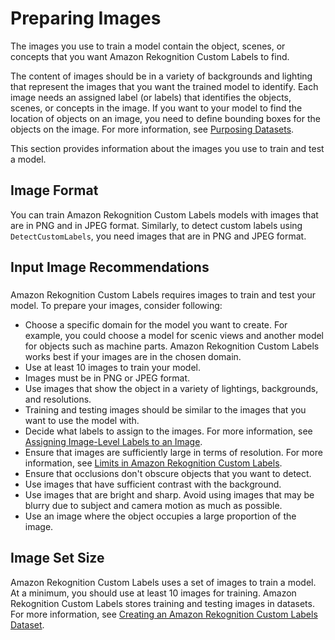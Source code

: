 # Preparing Images<a name="pi-prepare-images"></a>

 The images you use to train a model contain the object, scenes, or concepts that you want Amazon Rekognition Custom Labels to find\. 

The content of images should be in a variety of backgrounds and lighting that represent the images that you want the trained model to identify\. Each image needs an assigned label \(or labels\) that identifies the objects, scenes, or concepts in the image\. If you want to your model to find the location of objects on an image, you need to define bounding boxes for the objects on the image\. For more information, see [Purposing Datasets](cd-create-dataset.md#cd-dataset-purpose)\.

 

This section provides information about the images you use to train and test a model\.

## Image Format<a name="pi-image-format"></a>

You can train Amazon Rekognition Custom Labels models with images that are in PNG and in JPEG format\. Similarly, to detect custom labels using `DetectCustomLabels`, you need images that are in PNG and JPEG format\.

## Input Image Recommendations<a name="pi-image-recommendations"></a>

### <a name="pi-images-recommmendations"></a>

Amazon Rekognition Custom Labels requires images to train and test your model\. To prepare your images, consider following:
+ Choose a specific domain for the model you want to create\. For example, you could choose a model for scenic views and another model for objects such as machine parts\. Amazon Rekognition Custom Labels works best if your images are in the chosen domain\.
+ Use at least 10 images to train your model\.
+ Images must be in PNG or JPEG format\.
+ Use images that show the object in a variety of lightings, backgrounds, and resolutions\.
+ Training and testing images should be similar to the images that you want to use the model with\. 
+ Decide what labels to assign to the images\. For more information, see [Assigning Image\-Level Labels to an Image](rv-assign-labels.md)\.
+ Ensure that images are sufficiently large in terms of resolution\. For more information, see [Limits in Amazon Rekognition Custom Labels](limits.md)\.
+ Ensure that occlusions don't obscure objects that you want to detect\.
+ Use images that have sufficient contrast with the background\. 
+ Use images that are bright and sharp\. Avoid using images that may be blurry due to subject and camera motion as much as possible\.
+ Use an image where the object occupies a large proportion of the image\.

## Image Set Size<a name="pi-set-size"></a>

Amazon Rekognition Custom Labels uses a set of images to train a model\. At a minimum, you should use at least 10 images for training\. Amazon Rekognition Custom Labels stores training and testing images in datasets\. For more information, see [Creating an Amazon Rekognition Custom Labels Dataset](cd-create-dataset.md)\.